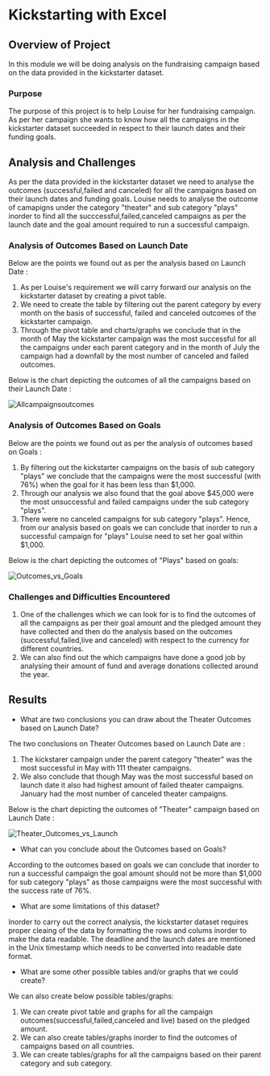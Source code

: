 # Kickstarting with Excel

## Overview of Project

In this module we will be doing analysis on the fundraising campaign based on the data provided in the kickstarter dataset. 

### Purpose

The purpose of this project is to help Louise for her fundraising campaign. As per her campaign she wants to know how all the campaigns in the kickstarter dataset succeeded in respect to their launch dates and their funding goals.

## Analysis and Challenges

As per the data provided in the kickstarter dataset we need to analyse the outcomes (successful,failed and canceled) for all the campaigns based on their launch dates and funding goals. Louise needs to analyse the outcome of camapigns under the category "theater" and sub category "plays" inorder to find all the succcessful,failed,canceled campaigns as per the launch date and the goal amount required to run a successful campaign.

### Analysis of Outcomes Based on Launch Date

Below are the points we found out as per the analysis based on Launch Date :
1. As per Louise's requirement we will carry forward our analysis on the kickstarter dataset by creating a pivot table.
2. We need to create the table by filtering out the parent category by every month on the basis of successful, failed and canceled outcomes of the kickstarter campaign.
3. Through the pivot table and charts/graphs we conclude that in the month of May the kickstarter campaign was the most successful for all the campaigns under each parent category and in the month of July the campaign had a downfall by the most number of canceled and failed outcomes.

Below is the chart depicting the outcomes of all the campaigns based on their Launch Date :

![Allcampaignsoutcomes](https://user-images.githubusercontent.com/88418201/131195906-a19ff23b-2d24-4116-a997-f9e3bf5697a4.png)

### Analysis of Outcomes Based on Goals

Below are the points we found out as per the analysis of outcomes based on Goals :
1.  By filtering out the kickstarter campaigns on the basis of sub category "plays" we conclude that the campaigns were the most successful (with 76%) when the goal for it has been less than $1,000.
2. Through our analysis we also found that the goal above $45,000 were the most unsuccessful and failed campaigns under the sub category "plays".
3. There were no canceled campaigns for sub category "plays".
Hence, from our analysis based on goals we can conclude that inorder to run a successful campaign for "plays" Louise need to set her goal within $1,000.

Below is the chart depicting the outcomes of "Plays" based on goals:

![Outcomes_vs_Goals](https://user-images.githubusercontent.com/88418201/131195977-7c73bf79-49e1-4a43-bc50-f982f63237a4.png)

### Challenges and Difficulties Encountered

1. One of the challenges which we can look for is to find the outcomes of all the campaigns as per their goal amount and the pledged amount they have collected and then do the analysis based on the outcomes (successful,failed,live and canceled) with respect to the currency for different countries. 
2. We can also find out the which campaigns have done a good job by analysing their amount of fund and average donations collected around the year. 

## Results

- What are two conclusions you can draw about the Theater Outcomes based on Launch Date?

The two conclusions  on Theater Outcomes based on Launch Date are :
1. The kickstarer campaign under the parent category "theater" was the most successful in May with 111 theater campaigns.
2. We also conclude that though May was the most successful based on launch date it also had highest amount of failed theater campaigns. January had the most number of canceled theater campaigns.

Below is the chart depicting the outcomes of "Theater" campaign based on Launch Date :

![Theater_Outcomes_vs_Launch](https://user-images.githubusercontent.com/88418201/131196110-c67baca3-ae58-4300-9354-7bc34ed16d8a.png)

- What can you conclude about the Outcomes based on Goals?

According to the outcomes based on goals we can conclude that inorder to run a successful campaign the goal amount should not be more than $1,000 for sub category "plays" as those campaigns were the most successful with the success rate of 76%.

- What are some limitations of this dataset?

Inorder to carry out the correct analysis, the kickstarter dataset requires proper cleaing of the data by formatting the rows and colums inorder to make the data readable. The deadline and the launch dates are mentioned in the Unix timestamp which needs to be converted into readable date format.

- What are some other possible tables and/or graphs that we could create?

We can also create below possible tables/graphs:
1. We can create pivot table and graphs for all the campaign outcomes(successful,failed,canceled and live) based on the pledged amount.
2. We can also create tables/graphs inorder to find the outcomes of campaigns based on all countries.
3. We can create tables/graphs for all the campaigns based on their parent category and sub category.
